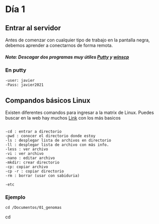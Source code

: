 # Día 1

## Entrar al servidor
Antes de comenzar con cualquier tipo de trabajo en la pantalla negra, debemos aprender a conectarnos de forma remota. 
##### Nota: Descagar dos programas muy útiles [Putty](https://www.chiark.greenend.org.uk/~sgtatham/putty/latest.html) y [winscp](https://winscp.net/eng/download.php)
### En putty
```mmorenos.ddns.net
-user: javier
-Pass: javier2021
```

## Compandos básicos Linux
Existen diferentes comandos para ingresar a la matrix de Linux. Puedes buscar en la web hay muchos [Link](http://hpc.aut.uah.es/~jmruiz/Descarga_LE/Pract_1_Comandos_Linux.pdf) con los más basicos

```

-cd : entrar a directorio
-pwd : conocer el directorio donde estoy
-ls : desplegar lista de archivos en directorio
-ll : desplegar lista de archivo con más info.
-less : ver archivo 
-vi : ver archivo
-nano : editar archivo
-mkdir: crear directorio
-cp: copiar archivo
-cp -r : copiar directorio
-rm : borrar (usar con sabiduria)

-etc

```
### Ejemplo

```
cd /Documentos/01_genomas

```
cd
